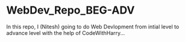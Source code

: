 # WebDev_Repo_BEG-ADV

In this repo, I (Nitesh) going to do Web Devlopment from intial level to advance level with the help of CodeWithHarry...

